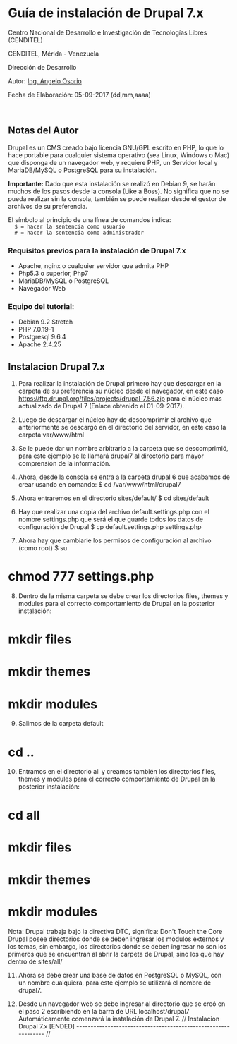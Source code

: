 <h1> Guía de instalación de Drupal 7.x </h1>
<p> Centro Nacional de Desarrollo e Investigación de Tecnologías Libres (CENDITEL)</p>
<p> CENDITEL, Mérida - Venezuela </p>
<p> Dirección de Desarrollo </p>
<p> Autor: <a href="https://twitter.com/Engel_PAIN">Ing. Angelo Osorio</a> </p>
<p> Fecha de Elaboración: 05-09-2017 (dd,mm,aaaa)</p><br>

<h2>Notas del Autor</h2>
<p> Drupal es un CMS creado bajo licencia GNU/GPL escrito en PHP, lo que lo hace portable para cualquier sistema operativo (sea Linux, Windows o Mac) que disponga de un navegador web, y requiere PHP, un Servidor local y MariaDB/MySQL o PostgreSQL para su instalación.</p>
<p><b>Importante:</b> Dado que esta instalación se realizó en Debian 9, se harán muchos de los pasos desde la consola (Like a Boss). No significa que no se pueda realizar sin la consola, también se puede realizar desde el gestor de archivos de su preferencia.</p>
<p>El símbolo al principio de una línea de comandos indica: <br>
  <code>  $ = hacer la sentencia como usuario </code> <br>
  <code>  # = hacer la sentencia como administrador</code>
</p>

<h3>Requisitos previos para la instalación de Drupal 7.x</h3>
<ul>
  <li> Apache, nginx o cualquier servidor que admita PHP </li>
  <li> Php5.3 o superior, Php7 </li>
  <li> MariaDB/MySQL o PostgreSQL </li>
  <li> Navegador Web</li>
</ul>

<h3>Equipo del tutorial:</h3>
<ul>
  <li> Debian 9.2 Stretch </li>
  <li> PHP 7.0.19-1 </li>
  <li> Postgresql 9.6.4 </li>
  <li> Apache 2.4.25 </li>
</ul>
<h2> Instalacion Drupal 7.x </h2>


1. Para realizar la instalación de Drupal primero hay que descargar en la carpeta de su preferencia
su núcleo desde el navegador,
en este caso https://ftp.drupal.org/files/projects/drupal-7.56.zip para el núcleo más actualizado de
Drupal 7 (Enlace obtenido el 01-09-2017).

2. Luego de descargar el núcleo hay de descomprimir el archivo que anteriormente se descargó en el
directorio del servidor, en este caso la carpeta var/www/html

3. Se le puede dar un nombre arbitrario a la carpeta que se descomprimió, para este ejemplo se le
llamará drupal7 al directorio para mayor comprensión de la información.

4. Ahora, desde la consola se entra a la carpeta drupal 6 que acabamos de crear usando en comando:
$ cd /var/www/html/drupal7

5. Ahora entraremos en el directorio sites/default/
$ cd sites/default

6. Hay que realizar una copia del archivo default.settings.php con el nombre settings.php que será
el que guarde todos los datos de configuración de Drupal
$ cp default.settings.php settings.php

7. Ahora hay que cambiarle los permisos de configuración al archivo (como root)
$ su
# chmod 777 settings.php

8. Dentro de la misma carpeta se debe crear los directorios files, themes y modules para el correcto
comportamiento de Drupal en la posterior instalación:
# mkdir files
# mkdir themes
# mkdir modules

9. Salimos de la carpeta default
# cd ..

10. Entramos en el directorio all y creamos también los directorios files, themes y modules para el
correcto comportamiento de Drupal en la posterior instalación:
# cd all
# mkdir files
# mkdir themes
# mkdir modules

Nota: Drupal trabaja bajo la directiva DTC, significa: Don't Touch the Core Drupal posee directorios
donde se deben ingresar los módulos externos y los temas, sin embargo, los directorios donde se
deben ingresar no son los primeros que se encuentran al abrir la carpeta de Drupal, sino los que hay
dentro de sites/all/

11. Ahora se debe crear una base de datos en PostgreSQL o MySQL, con un nombre cualquiera, para este
ejemplo se utilizará el nombre de drupal7.

12. Desde un navegador web se debe ingresar al directorio que se creó en el paso 2 escribiendo en la
barra de URL localhost/drupal7 Automáticamente comenzará la instalación de Drupal 7.
// Instalacion Drupal 7.x [ENDED] --------------------------------------------------------------- //